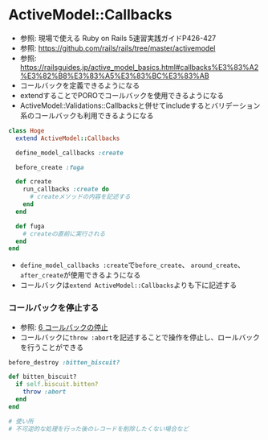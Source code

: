 # ActiveModel::Callbacks
- 参照: 現場で使える Ruby on Rails 5速習実践ガイドP426-427
- 参照: https://github.com/rails/rails/tree/master/activemodel
- 参照: https://railsguides.jp/active_model_basics.html#callbacks%E3%83%A2%E3%82%B8%E3%83%A5%E3%83%BC%E3%83%AB
- コールバックを定義できるようになる
- extendすることでPOROでコールバックを使用できるようになる
- ActiveModel::Validations::Callbacksと併せてincludeするとバリデーション系のコールバックも利用できるようになる

```ruby
class Hoge
  extend ActiveModel::Callbacks

  define_model_callbacks :create

  before_create :fuga

  def create
    run_callbacks :create do
      # createメソッドの内容を記述する
    end
  end

  def fuga
    # createの直前に実行される
  end
end
```

- `define_model_callbacks :create`で`before_create`、 `around_create`、 `after_create`が使用できるようになる
- コールバックは`extend ActiveModel::Callbacks`よりも下に記述する

### コールバックを停止する
- 参照: [6 コールバックの停止](https://railsguides.jp/active_record_callbacks.html#%E3%82%B3%E3%83%BC%E3%83%AB%E3%83%90%E3%83%83%E3%82%AF%E3%81%AE%E5%81%9C%E6%AD%A2)
- コールバックに`throw :abort`を記述することで操作を停止し、ロールバックを行うことができる
```ruby
before_destroy :bitten_biscuit?

def bitten_biscuit?
  if self.biscuit.bitten?
    throw :abort
  end
end

# 使い所
# 不可逆的な処理を行った後のレコードを削除したくない場合など
```
